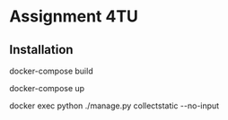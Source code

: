 # Assignment 4TU

## Installation
docker-compose build

docker-compose up

docker exec python ./manage.py collectstatic --no-input